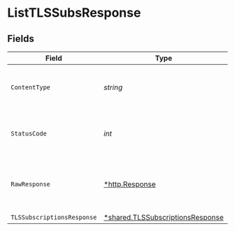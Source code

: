 # ListTLSSubsResponse


## Fields

| Field                                                                               | Type                                                                                | Required                                                                            | Description                                                                         |
| ----------------------------------------------------------------------------------- | ----------------------------------------------------------------------------------- | ----------------------------------------------------------------------------------- | ----------------------------------------------------------------------------------- |
| `ContentType`                                                                       | *string*                                                                            | :heavy_check_mark:                                                                  | HTTP response content type for this operation                                       |
| `StatusCode`                                                                        | *int*                                                                               | :heavy_check_mark:                                                                  | HTTP response status code for this operation                                        |
| `RawResponse`                                                                       | [*http.Response](https://pkg.go.dev/net/http#Response)                              | :heavy_minus_sign:                                                                  | Raw HTTP response; suitable for custom response parsing                             |
| `TLSSubscriptionsResponse`                                                          | [*shared.TLSSubscriptionsResponse](../../models/shared/tlssubscriptionsresponse.md) | :heavy_minus_sign:                                                                  | OK                                                                                  |